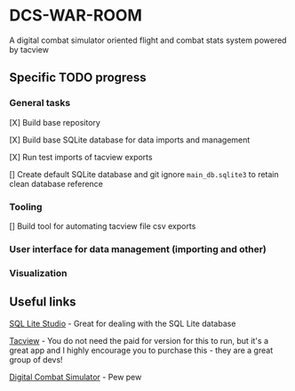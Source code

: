 # DCS-WAR-ROOM
A digital combat simulator oriented flight and combat stats system powered by tacview 

## Specific TODO progress

### General tasks
[X] Build base repository

[X] Build base SQLite database for data imports and management

[X] Run test imports of tacview exports

[] Create default SQLite database and git ignore `main_db.sqlite3` to retain clean database reference

### Tooling
[] Build tool for automating tacview file csv exports

### User interface for data management (importing and other)

### Visualization

## Useful links
[SQL Lite Studio](https://sqlitestudio.pl/) - Great for dealing with the SQL Lite database

[Tacview](https://www.tacview.net/product/about/en/) - You do not need the paid for version for this to run, but it's a great app and I highly encourage you to purchase this - they are a great group of devs!

[Digital Combat Simulator](https://www.digitalcombatsimulator.com/en/) - Pew pew

